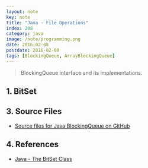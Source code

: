```yaml
---
layout: note
key: note
title: "Java - File Operations"
index: 208
category: java
image: /note/programming.png
date: 2016-02-08
postdate: 2016-02-08
tags: [BlockingQueue, ArrayBlockingQueue]
---
```


> BlockingQueue interface and its implementations.

## 1. BitSet



## 3. Source Files
* [Source files for Java BlockingQueue on GitHub](https://github.com/jojozhuang/java-programming/tree/master/java-blockingqueue)

## 4. References
* [Java - The BitSet Class](https://www.tutorialspoint.com/java/java_bitset_class.htm)
